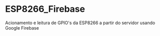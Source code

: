 # ESP8266_Firebase
Acionamento e leitura de GPIO's da ESP8266 a partir do servidor usando Google Firebase
